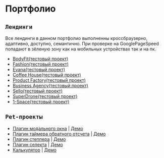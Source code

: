 # Портфолио
## `Лендинги`
Все лендинги в данном портфолио выполненны кроссбраузерно, адаптивно, доступно, семантично.
При проверке на GooglePageSpeed попадают в зёленую зону как на мобильных устройствах так и на пк.

- [BodyFit(тестовый проект)](https://eduardvorsin.github.io/my-portfolio/sites/BodyFit/index.html)
- [Fashion(тестовый проект)](https://eduardvorsin.github.io/my-portfolio/sites/Fashion/index.html)
- [Evana(тестовый проект)](https://eduardvorsin.github.io/my-portfolio/sites/Evana/index.html)
- [Coffee House(тестовый проект)](https://eduardvorsin.github.io/my-portfolio/sites/CoffeeHouse/index.html)
- [Product Factory(тестовый проект)](https://eduardvorsin.github.io/my-portfolio/sites/ProductFactory/index.html)
- [Business Agency(тестовый проект)](https://eduardvorsin.github.io/my-portfolio/sites/BusinessAgency/index.html)
- [Sello(тестовый проект)](https://eduardvorsin.github.io/my-portfolio/sites/BusinessAgency/index.html)
- [SuperDrone(тестовый проект)](https://eduardvorsin.github.io/my-portfolio/sites/Sello/index.html)
- [1-Space(тестовый проект)](https://eduardvorsin.github.io/my-portfolio/sites/1-Space/index.html)

## `Pet-проекты`
- [Плагин модального окна](pet-projects/Modal) | [Демо](https://eduardvorsin.github.io/my-portfolio/pet-projects/Modal/index.html)
- [Плагин таймера обратного отсчета](pet-projects/CountdownTimer) 
| [Демо](https://eduardvorsin.github.io/my-portfolio/pet-projects/CountdownTimer/index.html)
- [Плагин степпера](pet-projects/Stepper) | [Демо](https://eduardvorsin.github.io/my-portfolio/pet-projects/Stepper/index.html)
- [Плагин селекта](pet-projects/Select) | [Демо](https://eduardvorsin.github.io/my-portfolio/pet-projects/Select/index.html)
- [Калькулятор](pet-projects/Calculator) | [Демо](https://eduardvorsin.github.io/my-portfolio/pet-projects/Calculator/index.html)
